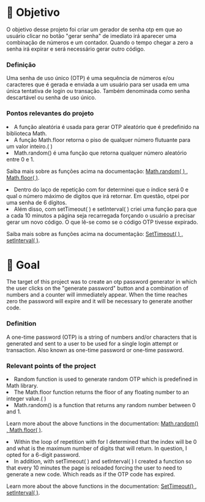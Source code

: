 # 🚩 Objetivo
<p>O objetivo desse projeto foi criar um gerador de senha otp em que ao usuário clicar no botão "gerar senha" de imediato irá aparecer uma combinação de números e um contador. Quando o tempo chegar a zero a senha irá expirar e será necessário gerar outro código. </p>
<h3>Definição</h3>
<p>Uma senha de uso único (OTP) é uma sequência de números e/ou caracteres que é gerada e enviada a um usuário para ser usada em uma única tentativa de login ou transação. Também denominada como senha descartável ou senha de uso único.</p>
<h3>Pontos relevantes do projeto</h3>
<li>A função aleatória é usada para gerar OTP aleatório que é predefinido na biblioteca Math.</li>
<li>A função Math.floor retorna o piso de qualquer número flutuante para um valor inteiro.( )</li>
<li>Math.random() é uma função que retorna qualquer número aleatório entre 0 e 1.</li>
<p>Saiba mais sobre as funções acima na documentação: <a href="https://developer.mozilla.org/pt-BR/docs/Web/JavaScript/Reference/Global_Objects/Math/random#:~:text=A%20fun%C3%A7%C3%A3o%20Math.,dimensionar%20para%20um%20intervalo%20desejado.">Math.random( ) , <a href="https://developer.mozilla.org/pt-BR/docs/Web/JavaScript/Reference/Global_Objects/Math/floor#:~:text=A%20fun%C3%A7%C3%A3o%20Math.,dentre%20o%20n%C3%BAmero%20%22x%22.">Math.floor( )</a>.</p>
<li>Dentro do laço de repetição com for determinei que o índice será 0 e qual o número máximo de digitos que irá retornar. Em questão, otpei por uma senha de 6 dígitos.</li>
<li>Além disso, com setTimeout( ) e setInterval( ) criei uma função para que a cada 10 minutos a página seja recarregada forçando o usuário a precisar gerar um novo código. O que lê-se como se o código OTP tivesse expirado.</li>
<p>Saiba mais sobre as funções acima na documentação: <a href="https://developer.mozilla.org/en-US/docs/Web/API/setTimeout">SetTimeout( ) , <a href="https://developer.mozilla.org/pt-BR/docs/Web/API/setInterval">setInterval( )</a>.</p>


<h1>🚩 Goal</h1>
<p>The target of this project was to create an otp password generator in which the user clicks on the "generate password" button and a combination of numbers and a counter will immediately appear. When the time reaches zero the password will expire and it will be necessary to generate another code. </p>
<h3>Definition</h3>
<p>A one-time password (OTP) is a string of numbers and/or characters that is generated and sent to a user to be used for a single login attempt or transaction. Also known as one-time password or one-time password.</p>
<h3>Relevant points of the project</h3>
<li>Random function is used to generate random OTP which is predefined in Math library.</li>
<li>The Math.floor function returns the floor of any floating number to an integer value.( )</li>
<li>Math.random() is a function that returns any random number between 0 and 1.</li>
<p>Learn more about the above functions in the documentation: <a href="https://developer.mozilla.org/en-US/docs/Web/JavaScript/Reference/Global_Objects/Math/random#:~:text= A%20fun%C3%A7%C3%A3o%20Math.,scale%20to%20um%20desiredinterval%20.">Math.random() , <a href="https://developer.mozilla.org/en- BR/docs/Web/JavaScript/Reference/Global_Objects/Math/floor#:~:text=A%20fun%C3%A7%C3%A3o%20Math.,de%20o%20n%C3%BAmero%20%22x% 22.">Math.floor( )</a>.</p>
<li>Within the loop of repetition with for I determined that the index will be 0 and what is the maximum number of digits that will return. In question, I opted for a 6-digit password.</li>
<li>In addition, with setTimeout( ) and setInterval( ) I created a function so that every 10 minutes the page is reloaded forcing the user to need to generate a new code. Which reads as if the OTP code has expired.</li>
<p>Learn more about the above functions in the documentation: <a href="https://developer.mozilla.org/en-US/docs/Web/API/setTimeout">SetTimeout() , <a href="https ://developer.mozilla.org/en-US/docs/Web/API/setInterval">setInterval( )</a>.</p>
